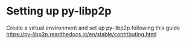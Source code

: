 # Setting up py-libp2p

Create a virtual environment and set up py-libp2p following this guide https://py-libp2p.readthedocs.io/en/stable/contributing.html